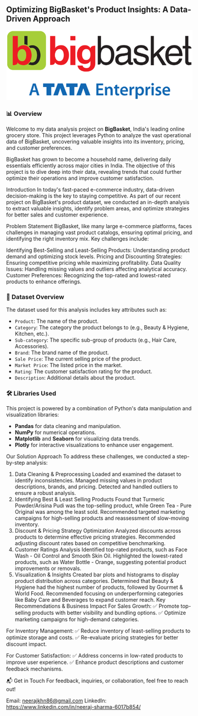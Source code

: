 ## Optimizing BigBasket's Product Insights: A Data-Driven Approach
![BigBasket Analysis](https://github.com/MissNeerajSharma/BigBasket-E-Commerce-Sales-Analysis/blob/main/bigb.png)

### 📊 **Overview**
Welcome to my data analysis project on **BigBasket**, India's leading online grocery store. This project leverages Python to analyze the vast operational data of BigBasket, uncovering valuable insights into its inventory, pricing, and customer preferences.

BigBasket has grown to become a household name, delivering daily essentials efficiently across major cities in India. The objective of this project is to dive deep into their data, revealing trends that could further optimize their operations and improve customer satisfaction.

Introduction
In today's fast-paced e-commerce industry, data-driven decision-making is the key to staying competitive. As part of our recent project on BigBasket's product dataset, we conducted an in-depth analysis to extract valuable insights, identify problem areas, and optimize strategies for better sales and customer experience.

Problem Statement
BigBasket, like many large e-commerce platforms, faces challenges in managing vast product catalogs, ensuring optimal pricing, and identifying the right inventory mix. Key challenges include:

Identifying Best-Selling and Least-Selling Products: Understanding product demand and optimizing stock levels.
Pricing and Discounting Strategies: Ensuring competitive pricing while maximizing profitability.
Data Quality Issues: Handling missing values and outliers affecting analytical accuracy.
Customer Preferences: Recognizing the top-rated and lowest-rated products to enhance offerings.

### 📁 **Dataset Overview**
The dataset used for this analysis includes key attributes such as:
- `Product`: The name of the product.
- `Category`: The category the product belongs to (e.g., Beauty & Hygiene, Kitchen, etc.).
- `Sub-category`: The specific sub-group of products (e.g., Hair Care, Accessories).
- `Brand`: The brand name of the product.
- `Sale Price`: The current selling price of the product.
- `Market Price`: The listed price in the market.
- `Rating`: The customer satisfaction rating for the product.
- `Description`: Additional details about the product.

### 🛠️ **Libraries Used**
This project is powered by a combination of Python's data manipulation and visualization libraries:
- **Pandas** for data cleaning and manipulation.
- **NumPy** for numerical operations.
- **Matplotlib** and **Seaborn** for visualizing data trends.
- **Plotly** for interactive visualizations to enhance user engagement.

Our Solution Approach
To address these challenges, we conducted a step-by-step analysis:

1. Data Cleaning & Preprocessing
Loaded and examined the dataset to identify inconsistencies.
Managed missing values in product descriptions, brands, and pricing.
Detected and handled outliers to ensure a robust analysis.
2. Identifying Best & Least Selling Products
Found that Turmeric Powder/Arisina Pudi was the top-selling product, while Green Tea - Pure Original was among the least sold.
Recommended targeted marketing campaigns for high-selling products and reassessment of slow-moving inventory.
3. Discount & Pricing Strategy Optimization
Analyzed discounts across products to determine effective pricing strategies.
Recommended adjusting discount rates based on competitive benchmarking.
4. Customer Ratings Analysis
Identified top-rated products, such as Face Wash - Oil Control and Smooth Skin Oil.
Highlighted the lowest-rated products, such as Water Bottle - Orange, suggesting potential product improvements or removals.
5. Visualization & Insights
Created bar plots and histograms to display product distribution across categories.
Determined that Beauty & Hygiene had the highest number of products, followed by Gourmet & World Food.
Recommended focusing on underperforming categories like Baby Care and Beverages to expand customer reach.
Key Recommendations & Business Impact
For Sales Growth:
✅ Promote top-selling products with better visibility and bundling options.
✅ Optimize marketing campaigns for high-demand categories.

For Inventory Management:
✅ Reduce inventory of least-selling products to optimize storage and costs.
✅ Re-evaluate pricing strategies for better discount impact.

For Customer Satisfaction:
✅ Address concerns in low-rated products to improve user experience.
✅ Enhance product descriptions and customer feedback mechanisms.

📬 Get in Touch
For feedback, inquiries, or collaboration, feel free to reach out!

Email: neerajkhn86@gmail.com
LinkedIn: https://www.linkedin.com/in/neeraj-sharma-6017b854/

